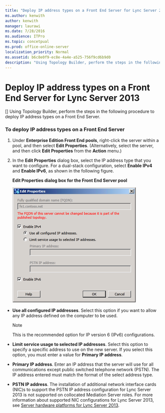 ```yaml
---
title: "Deploy IP address types on a Front End Server for Lync Server 2013"
ms.author: kenwith
author: kenwith
manager: laurawi
ms.date: 7/28/2016
ms.audience: ITPro
ms.topic: concetpual
ms.prod: office-online-server
localization_priority: Normal
ms.assetid: b6c8e0f9-ec8e-4a4e-a525-756f9cd6b9d0
description: "Using Topology Builder, perform the steps in the following procedure to deploy IP address types on a Front End Server."
---
```


# Deploy IP address types on a Front End Server for Lync Server 2013
[]
Using Topology Builder, perform the steps in the following procedure to deploy IP address types on a Front End Server.
  
### To deploy IP address types on a Front End Server

1. Under **Enterprise Edition Front End pools**, right-click the server within a pool, and then select **Edit Properties**. (Alternatively, select the server, and then click **Edit Properties** from the **Action** menu.) 
    
2. In the **Edit Properties** dialog box, select the IP address type that you want to configure. For a dual-stack configuration, select **Enable IPv4** and **Enable IPv6**, as shown in the following figure.
    
   **Edit Properties dialog box for the Front End Server pool**

     ![Front End Server Edit Properties dialog box](media/Deploy_LyncServer_IPv6_FE_EditProperties.png)
  
  - **Use all configured IP addresses**. Select this option if you want to allow any IP address defined on the computer to be used. 
    
    > [!NOTE]
    > This is the recommended option for IP version 6 (IPv6) configurations. 
  
  - **Limit service usage to selected IP addresses**. Select this option to specify a specific address to use on the new server. If you select this option, you must enter a value for **Primary IP address**.
    
  - **Primary IP address**. Enter an IP address that the server will use for all communications except public switched telephone network (PSTN). The IP address entered must match the format of the select address type.
    
  - **PSTN IP address**. The installation of additional network interface cards (NIC)s to support the PSTN IP address configuration for Lync Server 2013 is not supported on collocated Mediation Server roles. For more information about supported NIC configurations for Lync Server 2013, see [Server hardware platforms for Lync Server 2013](server-hardware-platforms.md).
    

